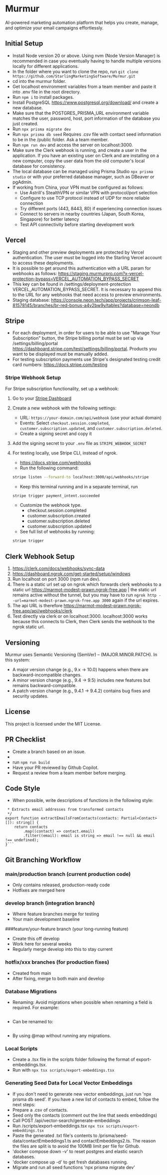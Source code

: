 # Murmur

AI-powered marketing automation platform that helps you create, manage, and optimize your email campaigns effortlessly.

## Initial Setup

- Install Node version 20 or above. Using nvm (Node Version Manager) is recommended in case you eventually having to handle multiple versions locally for different applications.
- In the folder where you want to clone the repo, run `git clone https://github.com/StarlingMarketingSoftware/Murmur.git`
- cd into the murmur folder.
- Get localhost environment variables from a team member and paste it into .env file in the root directory.
- Run `npm i` to install packages.
- Install PostgreSQL https://www.postgresql.org/download/ and create a new database.
- Make sure that the POSTGRES_PRISMA_URL environment variable matches the user, password, host, port information of the database you just created.
- Run `npx prisma migrate dev`
- Run `npx prisma db seed` Requires .csv file with contact seed information to be in the /public folder. Ask a team member.
- Run `npm run dev` and access the server on localhost:3000.
- Make sure the Clerk webhook is running, and create a user in the application. If you have an existing user on Clerk and are installing on a new computer, copy the user data from the old computer's local database for consistency.
- The local database can be managed using Prisma Studio `npx prisma studio` or with your preferred database manager, such as DBeaver or pgAdmin.
- If working from China, your VPN must be configured as follows:
  - Use Astrill's StealthVPN or similar VPN with protocol/port selection
  - Configure to use TCP protocol instead of UDP for more reliable connection
  - Try different ports (443, 8443, 80) if experiencing connection issues
  - Connect to servers in nearby countries (Japan, South Korea, Singapore) for better latency
  - Test API connectivity before starting development work

## Vercel

- Staging and other preview deployments are protected by Vercel authentication. The user must be logged into the Starling Vercel account to access these deployments.
- It is possible to get around this authentication with a URL param for webhooks as follows: https://staging.murmurpro.com?x-vercel-protection-bypass=VERCEL_AUTOMATION_BYPASS_SECRET
- This key can be found in /settings/deployment-protection VERCEL_AUTOMATION_BYPASS_SECRET. It is necessary to append this to the URL for any webhooks that need access to preview environments.
- Staging database: https://console.neon.tech/app/projects/crimson-leaf-81578145/branches/br-red-bonus-a4v2bw9y/tables?database=neondb

## Stripe

- For each deployment, in order for users to be able to use "Manage Your Subscription" button, the Stripe billing portal must be set up via /settings/billing/portal https://dashboard.stripe.com/test/settings/billing/portal. Products you want to be displayed must be manually added.
- For testing subscription payments use Stripe's designated testing credit card numbers: https://docs.stripe.com/testing

### Stripe Webhook Setup

For Stripe subscription functionality, set up a webhook:

1. Go to your [Stripe Dashboard](https://dashboard.stripe.com/webhooks)
2. Create a new webhook with the following settings:
   - URL: `https://your-domain.com/api/webhook` (use your actual domain)
   - Events: Select `checkout.session.completed`, `customer.subscription.updated`, and `customer.subscription.deleted`.
   - Create a signing secret and copy it
3. Add the signing secret to your `.env` file as `STRIPE_WEBHOOK_SECRET`
4. For testing locally, use Stripe CLI, instead of ngrok.

   - https://docs.stripe.com/webhooks
   - Run the following command:

   ```bash
   stripe listen --forward-to localhost:3000/api/webhooks/stripe
   ```

   - Keep this terminal running and in a separate terminal, run

   ```bash
   stripe trigger payment_intent.succeeded
   ```

   - Customize the webhook type.
     - checkout.session.completed
     - customer.subscription.created
     - customer.subscription.deleted
     - customer.subscription.updated
   - See full list of webhooks by running:

   ```bash
   stripe trigger
   ```

## Clerk Webhook Setup

1. https://clerk.com/docs/webhooks/sync-data
2. https://dashboard.ngrok.com/get-started/setup/windows
3. Run localhost on port 3000 (npm run dev).
4. There is a static url set up on ngrok which forwards clerk webhooks to a static url https://marmot-modest-prawn.ngrok-free.app | the static url remains active without the tunnel, but you may have to run `ngrok http --url=marmot-modest-prawn.ngrok-free.app 3000` again if the url expires.
5. The api URL is therefore https://marmot-modest-prawn.ngrok-free.app/api/webhooks/clerk
6. Test directly via clerk or on localhost:3000. localhost:3000 works because this connects to Clerk, then Clerk sends the webhook to the ngrok static url.

## Versioning

Murmur uses Semantic Versioning (SemVer) – (MAJOR.MINOR.PATCH). In this system:

- A major version change (e.g., 9.x → 10.0) happens when there are backward-incompatible changes.
- A minor version change (e.g., 9.4 → 9.5) includes new features but remains backward-compatible.
- A patch version change (e.g., 9.4.1 → 9.4.2) contains bug fixes and security updates.

## License

This project is licensed under the MIT License.

## PR Checklist

- Create a branch based on an issue.
-
- run `npm run build`
- Have your PR reviewed by Github Copilot.
- Request a review from a team member before merging.

## Code Style

- When possible, write descriptions of functions in the following style:

````/**
 * Extracts email addresses from transformed contacts
 */
export function extractEmailsFromContacts(contacts: Partial<Contact>[]): string[] {
	return contacts
		.map((contact) => contact.email)
		.filter((email): email is string => email !== null && email !== undefined);
}```
````

## Git Branching Workflow

### main/production branch (current production code)

- Only contains released, production-ready code
- Hotfixes are merged here

### develop branch (integration branch)

- Where feature branches merge for testing
- Your main development baseline

###feature/your-feature branch (your long-running feature)

- Create this off develop
- Work here for several weeks
- Regularly merge develop into this to stay current

### hotfix/xxx branches (for production fixes)

- Created from main
- After fixing, merge to both main and develop

### Database Migrations

- Renaming: Avoid migrations when possible when renaming a field is required. For example:

```message String?  @db.Text

```

- Can be renamed to:

```fullAiPrompt String?  @map("message") @db.Text

```

- By using @map without running any migrations.

### Local Scripts

- Create a .tsx file in the scripts folder following the format of export-embeddings.tsx.
- Run with `npx tsx scripts/export-embeddings.tsx`

### Generating Seed Data for Local Vector Embeddings

- If you don't need to generate new vector embeddings, just run 'npx prisma db seed'. If you have a new list of contacts to embed, follow the next steps:
- Prepare a .csv of contacts.
- Seed only the contacts (comment out the line that seeds embeddings)
- Call POST /api/vector-search/generate-embeddings
- Run /scripts/export-embeddings.tsx `npx tsx scripts/export-embeddings.tsx`
- Paste the generated .txt file's contents to /prisma/seed-data/contactEmbeddings1.ts and contactEmbeddings2.ts. The reason the files are split is to avoid the 100MB limit per file for Github.
- 'docker compose down -v' to reset postgres and elastic search databases.
- 'docker compose up -d' to get fresh databases running.
- Migrate and run all seed functions 'npx prisma migrate dev'
